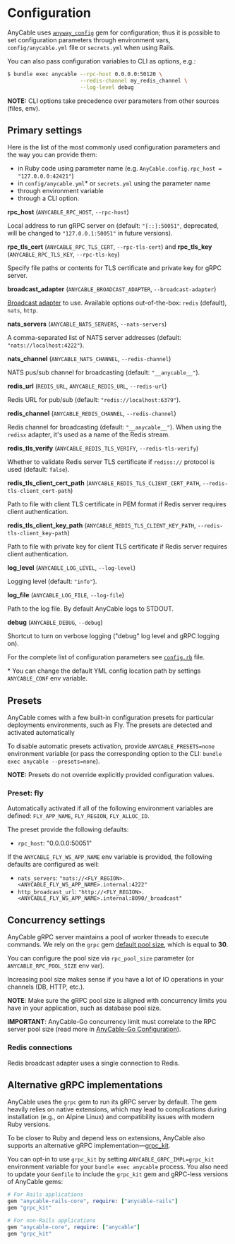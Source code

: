 # Configuration

AnyCable uses [`anyway_config`](https://github.com/palkan/anyway_config) gem for configuration; thus it is possible to set configuration parameters through environment vars, `config/anycable.yml` file or `secrets.yml` when using Rails.

You can also pass configuration variables to CLI as options, e.g.:

```sh
$ bundle exec anycable --rpc-host 0.0.0.0:50120 \
                       --redis-channel my_redis_channel \
                       --log-level debug
```

**NOTE:** CLI options take precedence over parameters from other sources (files, env).

## Primary settings

Here is the list of the most commonly used configuration parameters and the way you can provide them:

- in Ruby code using parameter name (e.g. `AnyCable.config.rpc_host = "127.0.0.0:42421"`)
- in `config/anycable.yml`\* or `secrets.yml` using the parameter name
- through environment variable
- through a CLI option.

**rpc_host** (`ANYCABLE_RPC_HOST`, `--rpc-host`)

Local address to run gRPC server on (default: `"[::]:50051"`, deprecated, will be changed to `"127.0.0.1:50051"` in future versions).

**rpc_tls_cert** (`ANYCABLE_RPC_TLS_CERT`, `--rpc-tls-cert`) and **rpc_tls_key** (`ANYCABLE_RPC_TLS_KEY`, `--rpc-tls-key`)

Specify file paths or contents for TLS certificate and private key for gRPC server.

**broadcast_adapter** (`ANYCABLE_BROADCAST_ADAPTER`, `--broadcast-adapter`)

[Broadcast adapter](./broadcast_adapters.md) to use. Available options out-of-the-box: `redis` (default), `nats`, `http`.

**nats_servers** (`ANYCABLE_NATS_SERVERS`, `--nats-servers`)

A comma-separated list of NATS server addresses (default: `"nats://localhost:4222"`).

**nats_channel** (`ANYCABLE_NATS_CHANNEL`, `--redis-channel`)

NATS pus/sub channel for broadcasting (default: `"__anycable__"`).

**redis_url** (`REDIS_URL`, `ANYCABLE_REDIS_URL`, `--redis-url`)

Redis URL for pub/sub (default: `"redis://localhost:6379"`).

**redis_channel** (`ANYCABLE_REDIS_CHANNEL`, `--redis-channel`)

Redis channel for broadcasting (default: `"__anycable__"`). When using the `redisx` adapter, it's used as a name of the Redis stream.

**redis_tls_verify** (`ANYCABLE_REDIS_TLS_VERIFY`, `--redis-tls-verify`)

Whether to validate Redis server TLS certificate if `rediss://` protocol is used (default: `false`).

**redis_tls_client_cert_path** (`ANYCABLE_REDIS_TLS_CLIENT_CERT_PATH`, `--redis-tls-client_cert-path`)

Path to file with client TLS certificate in PEM format if Redis server requires client authentication.

**redis_tls_client_key_path** (`ANYCABLE_REDIS_TLS_CLIENT_KEY_PATH`, `--redis-tls-client_key-path`)

Path to file with private key for client TLS certificate if Redis server requires client authentication.

**log_level** (`ANYCABLE_LOG_LEVEL`, `--log-level`)

Logging level (default: `"info"`).

**log_file** (`ANYCABLE_LOG_FILE`, `--log-file`)

Path to the log file. By default AnyCable logs to STDOUT.

**debug** (`ANYCABLE_DEBUG`, `--debug`)

Shortcut to turn on verbose logging ("debug" log level and gRPC logging on).

For the complete list of configuration parameters see [`config.rb`](https://github.com/anycable/anycable/blob/master/lib/anycable/config.rb) file.

\* You can change the default YML config location path by settings `ANYCABLE_CONF` env variable.

## Presets

AnyCable comes with a few built-in configuration presets for particular deployments environments, such as Fly. The presets are detected and activated automatically

To disable automatic presets activation, provide `ANYCABLE_PRESETS=none` environment variable (or pass the corresponding option to the CLI: `bundle exec anycable --presets=none`).

**NOTE:** Presets do not override explicitly provided configuration values.

### Preset: fly

Automatically activated if all of the following environment variables are defined: `FLY_APP_NAME`, `FLY_REGION`, `FLY_ALLOC_ID`.

The preset provide the following defaults:

- `rpc_host`: "0.0.0.0:50051"

If the `ANYCABLE_FLY_WS_APP_NAME` env variable is provided, the following defaults are configured as well:

- `nats_servers`: `"nats://<FLY_REGION>.<ANYCABLE_FLY_WS_APP_NAME>.internal:4222"`
- `http_broadcast_url`: `"http://<FLY_REGION>.<ANYCABLE_FLY_WS_APP_NAME>.internal:8090/_broadcast"`

## Concurrency settings

AnyCable gRPC server maintains a pool of worker threads to execute commands. We rely on the `grpc` gem [default pool size](https://github.com/grpc/grpc/blob/80e834abab5dff45e16e9a1e3b98f20eae5f91ad/src/ruby/lib/grpc/generic/rpc_server.rb#L163), which is equal to **30**.

You can configure the pool size via `rpc_pool_size` parameter (or `ANYCABLE_RPC_POOL_SIZE` env var).

Increasing pool size makes sense if you have a lot of IO operations in your channels (DB, HTTP, etc.).

**NOTE**: Make sure the gRPC pool size is aligned with concurrency limits you have in your application, such as database pool size.

**IMPORTANT**: AnyCable-Go concurrency limit must correlate to the RPC server pool size (read more in [AnyCable-Go Configuration](../anycable-go/configuration.md#concurrency-settings)).

### Redis connections

Redis broadcast adapter uses a single connection to Redis.

## Alternative gRPC implementations

AnyCable uses the `grpc` gem to run its gRPC server by default. The gem heavily relies on native extensions, which may lead to complications during installation (e.g., on Alpine Linux) and compatibility issues with modern Ruby versions.

To be closer to Ruby and depend less on extensions, AnyCable also supports an alternative gRPC implementation—[grpc_kit](https://github.com/cookpad/grpc_kit).

You can opt-in to use `grpc_kit` by setting `ANYCABLE_GRPC_IMPL=grpc_kit` environment variable for your `bundle exec anycable` process. You also need to update your `Gemfile` to include the `grpc_kit` gem and gRPC-less versions of AnyCable gems:

```ruby
# For Rails applications
gem "anycable-rails-core", require: ["anycable-rails"]
gem "grpc_kit"

# For non-Rails applications
gem "anycable-core", require: ["anycable"]
gem "grpc_kit"
```

